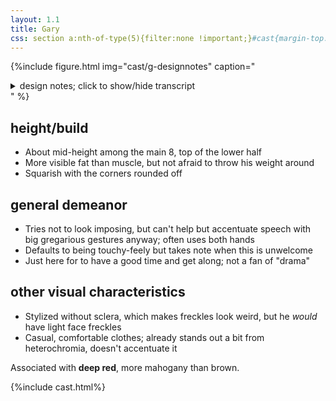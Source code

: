```yaml
---
layout: 1.1
title: Gary
css: section a:nth-of-type(5){filter:none !important;}#cast{margin-top:5rem;}
---
```

{%include figure.html
	img="cast/g-designnotes"
	caption="<details><summary>design notes; click to show/hide transcript</summary><ul><li>big, strong, Jock™</li><li>simple</li><li>soft around the edges</li></ul>&nbsp;<ul><li>keep [hair curve] round</li><li>[face & eyebrow shape are] rounded rectangles</li><li>eyes are simple but expressive</li><li>varsity jacket; sharp cut, soft fabric<ul><li>stripe[ color]s alternate on collar, sleeves, & pockets—<em>not</em> on trim</li><li>[has] pockets</li></ul></li><li>[jeans are] loosely tucked [into shoes]</li><li>flat, velcro sneakers</li></ul>&nbsp;<ul><li>*would have freckles in a more realistic style</li></ul></details>"
%}

## height/build
- About mid-height among the main 8, top of the lower half
- More visible fat than muscle, but not afraid to throw his weight around
- Squarish with the corners rounded off

## general demeanor
- Tries not to look imposing, but can't help but accentuate speech with big gregarious gestures anyway; often uses both hands
- Defaults to being touchy-feely but takes note when this is unwelcome
- Just here for to have a good time and get along; not a fan of "drama"

## other visual characteristics
- Stylized without sclera, which makes freckles look weird, but he *would* have light face freckles
- Casual, comfortable clothes; already stands out a bit from heterochromia, doesn't accentuate it

Associated with <b>deep red</b>, more mahogany than brown.

{%include cast.html%}